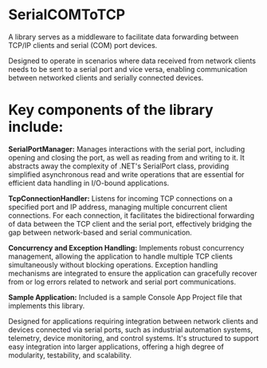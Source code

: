 # SerialCOMToTCP
A library serves as a middleware to facilitate data forwarding between TCP/IP clients and serial (COM) port devices. 

Designed to operate in scenarios where data received from network clients needs to be sent to a serial port and vice versa, enabling communication between networked clients and serially connected devices.

# Key components of the library include:

__SerialPortManager:__ Manages interactions with the serial port, including opening and closing the port, as well as reading from and writing to it. It abstracts away the complexity of .NET's SerialPort class, providing simplified asynchronous read and write operations that are essential for efficient data handling in I/O-bound applications.

__TcpConnectionHandler:__ Listens for incoming TCP connections on a specified port and IP address, managing multiple concurrent client connections. For each connection, it facilitates the bidirectional forwarding of data between the TCP client and the serial port, effectively bridging the gap between network-based and serial communication.

__Concurrency and Exception Handling:__ Implements robust concurrency management, allowing the application to handle multiple TCP clients simultaneously without blocking operations. Exception handling mechanisms are integrated to ensure the application can gracefully recover from or log errors related to network and serial port communications.

__Sample Application:__ Included is a sample Console App Project file that implements this library.

Designed for applications requiring integration between network clients and devices connected via serial ports, such as industrial automation systems, telemetry, device monitoring, and control systems. It's structured to support easy integration into larger applications, offering a high degree of modularity, testability, and scalability.
